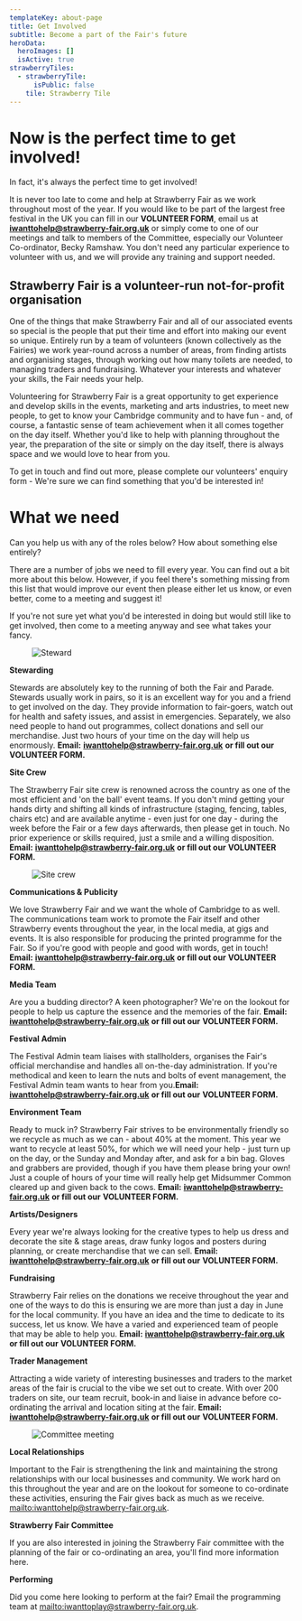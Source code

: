 ```yaml
---
templateKey: about-page
title: Get Involved
subtitle: Become a part of the Fair's future
heroData:
  heroImages: []
  isActive: true
strawberryTiles:
  - strawberryTile:
      isPublic: false
    tile: Strawberry Tile
---
```

# Now is the perfect time to get involved!

In fact, it's always the perfect time to get involved!

It is never too late to come and help at Strawberry Fair as we work throughout most of the year. If you would like to be part of the largest free festival in the UK you can fill in our **VOLUNTEER FORM**, email us at [**iwanttohelp@strawberry-fair.org.uk**](mailto:iwanttohelp@strawberry-fair.org.uk) or simply come to one of our meetings and talk to members of the Committee, especially our Volunteer Co-ordinator, Becky Ramshaw. You don't need any particular experience to volunteer with us, and we will provide any training and support needed.

## Strawberry Fair is a volunteer-run not-for-profit organisation

One of the things that make Strawberry Fair and all of our associated events so special is the people that put their time and effort into making our event so unique. Entirely run by a team of volunteers (known collectively as the Fairies) we work year-round across a number of areas, from finding artists and organising stages, through working out how many toilets are needed, to managing traders and fundraising. Whatever your interests and whatever your skills, the Fair needs your help.

Volunteering for Strawberry Fair is a great opportunity to get experience and develop skills in the events, marketing and arts industries, to meet new people, to get to know your Cambridge community and to have fun - and, of course, a fantastic sense of team achievement when it all comes together on the day itself. Whether you'd like to help with planning throughout the year, the preparation of the site or simply on the day itself, there is always space and we would love to hear from you.

To get in touch and find out more, please complete our volunteers' enquiry form - We're sure we can find something that you'd be interested in!

# What we need

Can you help us with any of the roles below? How about something else entirely?

There are a number of jobs we need to fill every year. You can find out a bit more about this below. However, if you feel there's something missing from this list that would improve our event then please either let us know, or even better, come to a meeting and suggest it!

If you're not sure yet what you'd be interested in doing but would still like to get involved, then come to a meeting anyway and see what takes your fancy. 

<figure><img src="https://res.cloudinary.com/strawberryfair/image/upload/v1579684382/Image%20Scrapbook/Gareth_Nunns_259_DSC_7639_xdpod8.jpg" alt="Steward" class="html-embedded-image-medium"></figure>

**Stewarding**

Stewards are absolutely key to the running of both the Fair and Parade. Stewards usually work in pairs, so it is an excellent way for you and a friend to get involved on the day. They provide information to fair-goers, watch out for health and safety issues, and assist in emergencies. Separately, we also need people to hand out programmes, collect donations and sell our merchandise. Just two hours of your time on the day will help us enormously. **Email:** [**iwanttohelp@strawberry-fair.org.uk**](mailto:iwanttohelp@strawberry-fair.org.uk) **or fill out our** **VOLUNTEER FORM.**

**Site Crew**

The Strawberry Fair site crew is renowned across the country as one of the most efficient and 'on the ball' event teams. If you don't mind getting your hands dirty and shifting all kinds of infrastructure (staging, fencing, tables, chairs etc) and are available anytime - even just for one day - during the week before the Fair or a few days afterwards, then please get in touch. No prior experience or skills required, just a smile and a willing disposition. **Email:** [**iwanttohelp@strawberry-fair.org.uk**](mailto:iwanttohelp@strawberry-fair.org.uk) **or fill out our** **VOLUNTEER FORM.**

<figure><img src="https://res.cloudinary.com/strawberryfair/image/upload/v1580042719/Image%20Scrapbook/Gareth_Nunns_017_DSC_6323_dwwkgi.jpg" alt="Site crew" class="html-embedded-image-medium"></figure>

**Communications & Publicity**

We love Strawberry Fair and we want the whole of Cambridge to as well. The communications team work to promote the Fair itself and other Strawberry events throughout the year, in the local media, at gigs and events. It is also responsible for producing the printed programme for the Fair. So if you're good with people and good with words, get in touch! **Email:** [**iwanttohelp@strawberry-fair.org.uk**](mailto:iwanttohelp@strawberry-fair.org.uk) **or fill out our** **VOLUNTEER FORM.**

**Media Team**

Are you a budding director? A keen photographer? We're on the lookout for people to help us capture the essence and the memories of the fair. **Email:** [**iwanttohelp@strawberry-fair.org.uk**](mailto:iwanttohelp@strawberry-fair.org.uk) **or fill out our** **VOLUNTEER FORM.**

**Festival Admin**

The Festival Admin team liaises with stallholders, organises the Fair's official merchandise and handles all on-the-day administration. If you're methodical and keen to learn the nuts and bolts of event management, the Festival Admin team wants to hear from you.**Email:** [**iwanttohelp@strawberry-fair.org.uk**](mailto:iwanttohelp@strawberry-fair.org.uk) **or fill out our** **VOLUNTEER FORM.**

**Environment Team**

Ready to muck in? Strawberry Fair strives to be environmentally friendly so we recycle as much as we can - about 40% at the moment. This year we want to recycle at least 50%, for which we will need your help - just turn up on the day, or the Sunday and Monday after, and ask for a bin bag. Gloves and grabbers are provided, though if you have them please bring your own! Just a couple of hours of your time will really help get Midsummer Common cleared up and given back to the cows. **Email:** [**iwanttohelp@strawberry-fair.org.uk**](mailto:iwanttohelp@strawberry-fair.org.uk) **or fill out our** **VOLUNTEER FORM.**

**Artists/Designers**

Every year we're always looking for the creative types to help us dress and decorate the site & stage areas, draw funky logos and posters during planning, or create merchandise that we can sell. **Email:** [**iwanttohelp@strawberry-fair.org.uk**](mailto:iwanttohelp@strawberry-fair.org.uk) **or fill out our** **VOLUNTEER FORM.**

**Fundraising**

Strawberry Fair relies on the donations we receive throughout the year and one of the ways to do this is ensuring we are more than just a day in June for the local community. If you have an idea and the time to dedicate to its success, let us know. We have a varied and experienced team of people that may be able to help you. **Email:** [**iwanttohelp@strawberry-fair.org.uk**](mailto:iwanttohelp@strawberry-fair.org.uk) **or fill out our** **VOLUNTEER FORM.**

**Trader Management**

Attracting a wide variety of interesting businesses and traders to the market areas of the fair is crucial to the vibe we set out to create. With over 200 traders on site, our team recruit, book-in and liaise in advance before co-ordinating the arrival and location siting at the fair. **Email:** [**iwanttohelp@strawberry-fair.org.uk**](mailto:iwanttohelp@strawberry-fair.org.uk) **or fill out our** **VOLUNTEER FORM.**

<figure><img src="https://res.cloudinary.com/strawberryfair/image/upload/v1580054859/Committee-pics/sfmeeting_lgoskf.jpg" alt="Committee meeting" class="html-embedded-image-medium"></figure>

**Local Relationships**

Important to the Fair is strengthening the link and maintaining the strong relationships with our local businesses and community. We work hard on this throughout the year and are on the lookout for someone to co-ordinate these activities, ensuring the Fair gives back as much as we receive. <mailto:iwanttohelp@strawberry-fair.org.uk>.

**Strawberry Fair Committee**

If you are also interested in joining the Strawberry Fair committee with the planning of the fair or co-ordinating an area, you'll find more information here.

**Performing**

Did you come here looking to perform at the fair? Email the programming team at <mailto:iwanttoplay@strawberry-fair.org.uk>.
